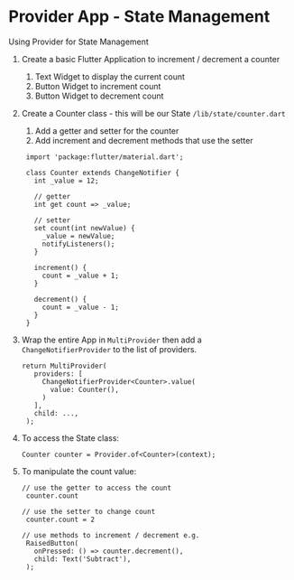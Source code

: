 # Provider App - State Management

Using Provider for State Management

1. Create a basic Flutter Application to increment / decrement a counter
   1. Text Widget to display the current count
   2. Button Widget to increment count
   3. Button Widget to decrement count

2. Create a Counter class - this will be our State `/lib/state/counter.dart`
   1. Add a getter and setter for the counter
   2. Add increment and decrement methods that use the setter
   ```
    import 'package:flutter/material.dart';

    class Counter extends ChangeNotifier {
      int _value = 12;

      // getter
      int get count => _value;

      // setter
      set count(int newValue) {
        _value = newValue;
        notifyListeners();
      }

      increment() {
        count = _value + 1;
      }

      decrement() {
        count = _value - 1;
      }
    }
   ```

3. Wrap the entire App in `MultiProvider` then add a `ChangeNotifierProvider` to the list of providers.
   ```
   return MultiProvider(
      providers: [
        ChangeNotifierProvider<Counter>.value(
          value: Counter(),
        )
      ],
      child: ...,
    );
   ```

4. To access the State class:
   ```
   Counter counter = Provider.of<Counter>(context);
   ```

5. To manipulate the count value:
   ```
   // use the getter to access the count
    counter.count

   // use the setter to change count
    counter.count = 2
   
   // use methods to increment / decrement e.g.
    RaisedButton(
      onPressed: () => counter.decrement(),
      child: Text('Subtract'),
    );
   ```
